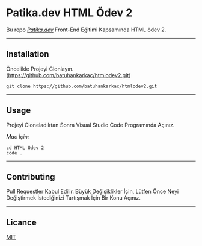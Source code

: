# Patika.dev HTML Ödev 2

Bu repo *[Patika.dev](https://www.patika.dev/)* Front-End Eğitimi Kapsamında HTML ödev 2.
***

## Installation

Öncelikle Projeyi Clonlayın. (https://github.com/batuhankarkac/htmlodev2.git)

```
git clone https://github.com/batuhankarkac/htmlodev2.git
```

***

## Usage

Projeyi Cloneladıktan Sonra Visual Studio Code Programında Açınız.

*Mac İçin:*

```
cd HTML Ödev 2
code .
```

***

## Contributing

Pull Requestler Kabul Edilir. Büyük Değişiklikler İçin, Lütfen Önce Neyi Değiştirmek İstediğinizi Tartışmak İçin Bir Konu Açınız.

***

## Licance

[MIT](https://choosealicense.com/licenses/mit/)